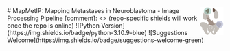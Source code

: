 <img src="https://github.com/TaschnerMandlGroup/MapMetIP/blob/main/docs/img/logo.png" align="right" alt="Logo" width="55" />
# MapMetIP: Mapping Metastases in Neuroblastoma - Image Processing Pipeline
[comment]: <> (repo-specific shields will work once the repo is online)
![Python Version](https://img.shields.io/badge/python-3.10.9-blue)
![Suggestions Welcome](https://img.shields.io/badge/suggestions-welcome-green)
